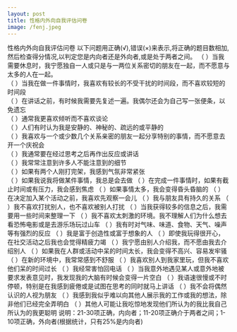 ```yaml
---
layout: post
title: 性格内外向自我评估问卷
image: /fenj.jpeg
---
```


性格内外向自我评估问卷
以下问题用正确(√),错误(×)来表示,将正确的题目数相加,然后检查得分情况,以判定您是内向者还是外向者,或是处于两者之间。
（   ）当我需要休息时，我宁愿独自一人或只是与一两位关系密切的朋友在一起，而不愿意与太多的人在一起。                                                         
（   ）当我在做一件事情时，我喜欢有较长的不受干扰的时间段，而不喜欢较短的时间段                                                                   
（   ）在讲话之前，有时候我需要先复述一遍。我偶尔还会为自己写一张便条，以免遗忘                                                                 
（   ）通常我更喜欢倾听而不喜欢谈论                                     
（   ）人们有时认为我是安静的、神秘的、疏远的或平静的                   
（   ）我喜欢与一个或少数几个关系亲密的朋友一起分享特别的事情，而不愿意去开一个庆祝会                                                                   
（   ）我通常要在经过思考之后再作出反应或讲话                          
（   ）我常常注意到许多人不能注意到的细节                               
（   ）如果有两个人刚打完架，我感到气氛非常紧张  
（   ）如果我说我将做某件事情，我总是会去做
（   ）在完成一件事情时，如果有截止时间或有压力，我会感到焦虑
（   ）如果事情太多，我会变得昏头昏脑的
（   ）在决定加入某个活动之前，我喜欢先观察一会儿
（   ）我与朋友具有持久的关系
（   ）我不喜欢打扰别人，也不喜欢被别人打扰
（   ）当我获得较多的信息之后，我需要用一些时间来整理一下
（   ）我不喜欢太刺激的环境。我不理解人们为什么想去看恐怖电影或是去游乐场玩过山车
（   ）我有时对气味、味道、食物、天气、噪声等有强烈的反应
（   ）我是富于创造性或富于想象的人
（   ）即使我玩得很开心，在社交活动之后我也会觉得精疲力竭
（   ）我宁愿由别人介绍我，而不愿由我去介绍别人
（   ）如果我在人群或活动中呆的时间太长，我会变得不高兴、容易发牢骚
（   ）在新的环境中，我常常感到不舒服
（   ）我喜欢别人到我家里玩，但我不喜欢他们呆的时间过长
（   ）我经常害怕回电话
（   ）当我意外地遇见某人或意外地被要求发表意见时，我发现我的大脑有时候会变得一片空白
（   ）我语速很慢或不时停顿，特别是在我感到疲倦或是试图在思考的同时就马上讲话
（   ）我不会将偶然认识的人视为朋友
（   ）我感到我似乎难以向其他人展示我的工作或我的想法，除非他们已经完全弄明白
（   ）其他人可能让我吃惊地发现他们所认为的我比我自己所认为的我更聪明
说明：21-30项正确，内向者；11-20项正确介于两者之间；1-10项正确，外向者(根据统计，只有25%是内向者)

